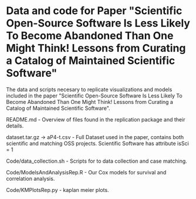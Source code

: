 # Data and code for Paper "Scientific Open-Source Software Is Less Likely To Become Abandoned Than One Might Think! Lessons from Curating a Catalog of Maintained Scientific Software"

The data and scripts necesary to replicate visualizations and models included in the paper "Scientific Open-Source Software Is Less Likely To Become Abandoned Than One Might Think! Lessons from Curating a Catalog of Maintained Scientific Software".

README.md - Overview of files found in the replication package and their details.

dataset.tar.gz -> aP4-t.csv - Full Dataset used in the paper, contains both scientific and matching OSS projects. Scientific Software has attribute isSci = 1

Code/data_collection.sh - Scripts for to data collection and case matching.

Code/ModelsAndAnalysisRep.R - Our Cox models for survival and correlation analysis.

Code/KMPlotsRep.py -  kaplan meier plots.
